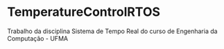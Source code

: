 # TemperatureControlRTOS

Trabalho da disciplina Sistema de Tempo Real do curso de Engenharia da Computação - UFMA
